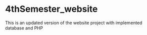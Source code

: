 # 4thSemester_website
 This is an updated version of the website project with implemented database and PHP
